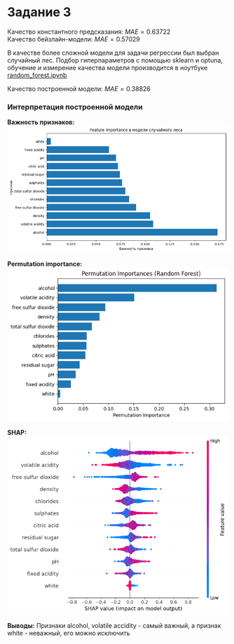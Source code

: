 # Задание 3

Качество константного предсказания: $MAE=0.63722$  
Качество бейзлайн-модели: $MAE=0.57029$

В качестве более сложной модели для задачи регрессии был выбран случайный лес. Подбор гиперпараметров с помощью sklearn и optuna, обучение и измерение качества модели производится в ноутбуке [random_forest.ipynb](random_forest.ipynb)

Качество построенной модели: $MAE = 0.38826$

### Интерпретация построенной модели

**Важность признаков:**  
![feature_importances](plots/feature_importances.png)

**Permutation importance:**  
![permutation_importance](plots/permutation_importance.png)

**SHAP:**  
![shap](plots/shap.png)

**Выводы:** Признаки alcohol, volatile accidity - самый важный, а признак white - неважный, его можно исключить
